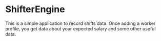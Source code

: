# ShifterEngine

This is a simple application to record shifts data.
Once adding a worker profile, you get data about your expected salary and some other useful data.
